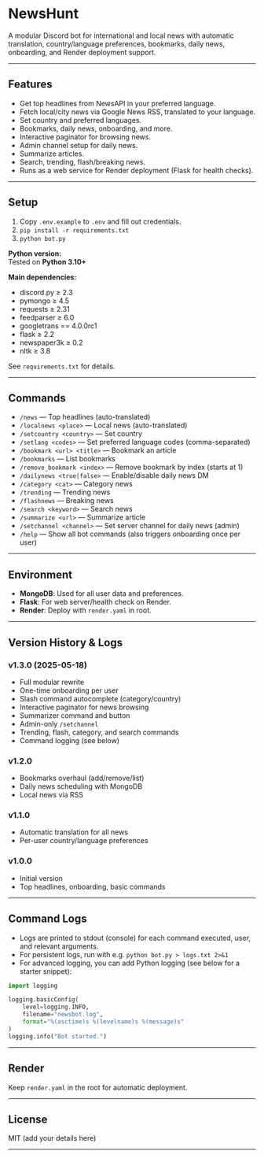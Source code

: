 # NewsHunt

A modular Discord bot for international and local news with automatic translation, country/language preferences, bookmarks, daily news, onboarding, and Render deployment support.

---

## Features
- Get top headlines from NewsAPI in your preferred language.
- Fetch local/city news via Google News RSS, translated to your language.
- Set country and preferred languages.
- Bookmarks, daily news, onboarding, and more.
- Interactive paginator for browsing news.
- Admin channel setup for daily news.
- Summarize articles.
- Search, trending, flash/breaking news.
- Runs as a web service for Render deployment (Flask for health checks).

---

## Setup

1. Copy `.env.example` to `.env` and fill out credentials.
2. `pip install -r requirements.txt`
3. `python bot.py`

**Python version:**  
Tested on **Python 3.10+**

**Main dependencies:**  
- discord.py ≥ 2.3
- pymongo ≥ 4.5
- requests ≥ 2.31
- feedparser ≥ 6.0
- googletrans == 4.0.0rc1
- flask ≥ 2.2
- newspaper3k ≥ 0.2
- nltk ≥ 3.8

See `requirements.txt` for details.

---

## Commands

- `/news` — Top headlines (auto-translated)
- `/localnews <place>` — Local news (auto-translated)
- `/setcountry <country>` — Set country
- `/setlang <codes>` — Set preferred language codes (comma-separated)
- `/bookmark <url> <title>` — Bookmark an article
- `/bookmarks` — List bookmarks
- `/remove_bookmark <index>` — Remove bookmark by index (starts at 1)
- `/dailynews <true|false>` — Enable/disable daily news DM
- `/category <cat>` — Category news
- `/trending` — Trending news
- `/flashnews` — Breaking news
- `/search <keyword>` — Search news
- `/summarize <url>` — Summarize article
- `/setchannel <channel>` — Set server channel for daily news (admin)
- `/help` — Show all bot commands (also triggers onboarding once per user)

---

## Environment

- **MongoDB**: Used for all user data and preferences.
- **Flask**: For web server/health check on Render.
- **Render**: Deploy with `render.yaml` in root.

---

## Version History & Logs

### v1.3.0 (2025-05-18)
- Full modular rewrite
- One-time onboarding per user
- Slash command autocomplete (category/country)
- Interactive paginator for news browsing
- Summarizer command and button
- Admin-only `/setchannel`
- Trending, flash, category, and search commands
- Command logging (see below)

### v1.2.0
- Bookmarks overhaul (add/remove/list)
- Daily news scheduling with MongoDB
- Local news via RSS

### v1.1.0
- Automatic translation for all news
- Per-user country/language preferences

### v1.0.0
- Initial version
- Top headlines, onboarding, basic commands

---

## Command Logs

- Logs are printed to stdout (console) for each command executed, user, and relevant arguments.
- For persistent logs, run with e.g. `python bot.py > logs.txt 2>&1`
- For advanced logging, you can add Python logging (see below for a starter snippet):

```python
import logging

logging.basicConfig(
    level=logging.INFO,
    filename="newsbot.log",
    format="%(asctime)s %(levelname)s %(message)s"
)
logging.info("Bot started.")
```

---

## Render

Keep `render.yaml` in the root for automatic deployment.

---

## License

MIT (add your details here)

---
